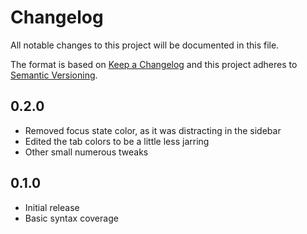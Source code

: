 # Changelog
All notable changes to this project will be documented in this file.

The format is based on [Keep a Changelog](http://keepachangelog.com/en/1.0.0/)
and this project adheres to [Semantic Versioning](http://semver.org/spec/v2.0.0.html).

## 0.2.0
- Removed focus state color, as it was distracting in the sidebar
- Edited the tab colors to be a little less jarring
- Other small numerous tweaks

## 0.1.0
- Initial release
- Basic syntax coverage
